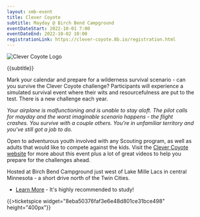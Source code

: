 ```yaml
---
layout: smb-event
title: Clever Coyote
subtitle: Mayday @ Birch Bend Campground
eventDateStart: 2022-10-01 7:00
eventDateEnd: 2022-10-02 10:00
registrationLink: https://clever-coyote.8b.io/registration.html
---
```


<div class="W(35%)--_s W(70%)--s M(a)">
<img src="{{@root.rootPath}}images/clever-coyote-logo.png" alt="Clever Coyote Logo" class="W(100%)" />
</div>

<div class="D(f) Jc(c) Fz(2em) Fw(b)">

{{subtitle}}

</div>

Mark your calendar and prepare for a wilderness survival scenario - can you survive the Clever Coyote challenge? Participants will experience a simulated survival event where their wits and resourcefulness are put to the test. There is a new challenge each year.

*Your airplane is malfunctioning and is unable to stay aloft. The pilot calls for mayday and the worst imaginable scenario happens - the flight crashes. You survive with a couple others. You're in unfamiliar territory and you've still got a job to do.*

Open to adventurous youth involved with any Scouting program, as well as adults that would like to compete against the kids. Visit the [Clever Coyote website](https://clever-coyote.8b.io/) for more about this event plus a lot of great videos to help you prepare for the challenges ahead.

<div class="Mx(a) W(80%) Bdw(1px) M(1em) P(1em)">

Hosted at Birch Bend Campground just west of Lake Mille Lacs in central Minnesota - a short drive north of the Twin Cities.

</div>

* [Learn More](https://clever-coyote.8b.io/) - It's highly recommended to study!

{{>ticketspice widget="8eba50376faf3e6e48d801ce31bce498" height="400px"}}
